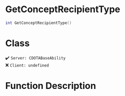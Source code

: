 # GetConceptRecipientType
```lua
int GetConceptRecipientType()
```
# Class
✔️ `Server: CDOTABaseAbility`  
❌ `Client: undefined`  

# Function Description

